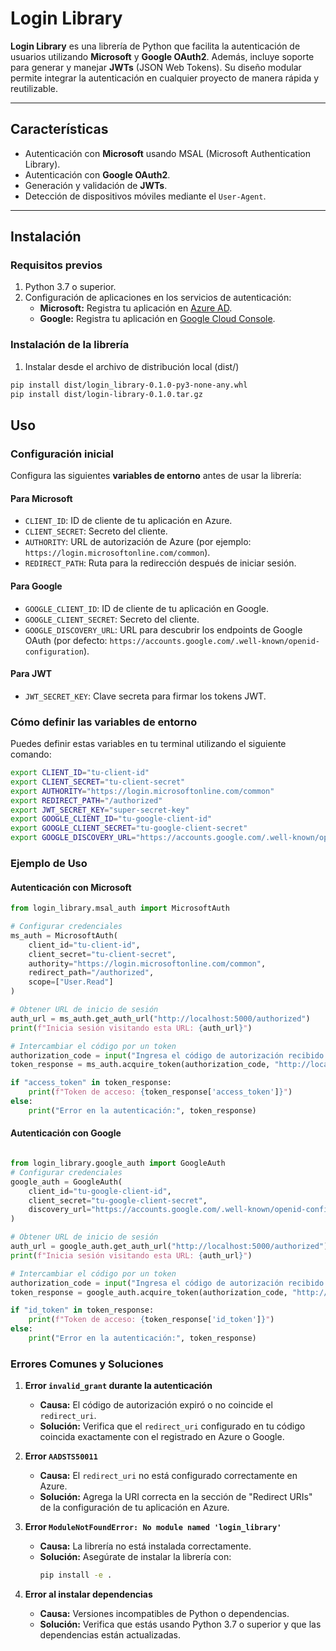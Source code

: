 # Login Library

**Login Library** es una librería de Python que facilita la autenticación de usuarios utilizando **Microsoft** y **Google OAuth2**. Además, incluye soporte para generar y manejar **JWTs** (JSON Web Tokens). Su diseño modular permite integrar la autenticación en cualquier proyecto de manera rápida y reutilizable.

---

## Características

- Autenticación con **Microsoft** usando MSAL (Microsoft Authentication Library).
- Autenticación con **Google OAuth2**.
- Generación y validación de **JWTs**.
- Detección de dispositivos móviles mediante el `User-Agent`.

---

## Instalación

### Requisitos previos

1. Python 3.7 o superior.
2. Configuración de aplicaciones en los servicios de autenticación:
   - **Microsoft:** Registra tu aplicación en [Azure AD](https://portal.azure.com/).
   - **Google:** Registra tu aplicación en [Google Cloud Console](https://console.cloud.google.com/).

### Instalación de la librería

1. Instalar desde el archivo de distribución local (dist/)

```bash
pip install dist/login_library-0.1.0-py3-none-any.whl
pip install dist/login-library-0.1.0.tar.gz
```

## Uso

### Configuración inicial

Configura las siguientes **variables de entorno** antes de usar la librería:

#### Para Microsoft
- `CLIENT_ID`: ID de cliente de tu aplicación en Azure.
- `CLIENT_SECRET`: Secreto del cliente.
- `AUTHORITY`: URL de autorización de Azure (por ejemplo: `https://login.microsoftonline.com/common`).
- `REDIRECT_PATH`: Ruta para la redirección después de iniciar sesión.

#### Para Google
- `GOOGLE_CLIENT_ID`: ID de cliente de tu aplicación en Google.
- `GOOGLE_CLIENT_SECRET`: Secreto del cliente.
- `GOOGLE_DISCOVERY_URL`: URL para descubrir los endpoints de Google OAuth (por defecto: `https://accounts.google.com/.well-known/openid-configuration`).

#### Para JWT
- `JWT_SECRET_KEY`: Clave secreta para firmar los tokens JWT.

### Cómo definir las variables de entorno

Puedes definir estas variables en tu terminal utilizando el siguiente comando:

```bash
export CLIENT_ID="tu-client-id"
export CLIENT_SECRET="tu-client-secret"
export AUTHORITY="https://login.microsoftonline.com/common"
export REDIRECT_PATH="/authorized"
export JWT_SECRET_KEY="super-secret-key"
export GOOGLE_CLIENT_ID="tu-google-client-id"
export GOOGLE_CLIENT_SECRET="tu-google-client-secret"
export GOOGLE_DISCOVERY_URL="https://accounts.google.com/.well-known/openid-configuration"
```

### Ejemplo de Uso

#### Autenticación con Microsoft

```python
from login_library.msal_auth import MicrosoftAuth

# Configurar credenciales
ms_auth = MicrosoftAuth(
    client_id="tu-client-id",
    client_secret="tu-client-secret",
    authority="https://login.microsoftonline.com/common",
    redirect_path="/authorized",
    scope=["User.Read"]
)

# Obtener URL de inicio de sesión
auth_url = ms_auth.get_auth_url("http://localhost:5000/authorized")
print(f"Inicia sesión visitando esta URL: {auth_url}")

# Intercambiar el código por un token
authorization_code = input("Ingresa el código de autorización recibido: ")
token_response = ms_auth.acquire_token(authorization_code, "http://localhost:5000/authorized")

if "access_token" in token_response:
    print(f"Token de acceso: {token_response['access_token']}")
else:
    print("Error en la autenticación:", token_response)
```
#### Autenticación con Google
```python

from login_library.google_auth import GoogleAuth
# Configurar credenciales
google_auth = GoogleAuth(
    client_id="tu-google-client-id",
    client_secret="tu-google-client-secret",
    discovery_url="https://accounts.google.com/.well-known/openid-configuration"
)

# Obtener URL de inicio de sesión
auth_url = google_auth.get_auth_url("http://localhost:5000/authorized")
print(f"Inicia sesión visitando esta URL: {auth_url}")

# Intercambiar el código por un token
authorization_code = input("Ingresa el código de autorización recibido: ")
token_response = google_auth.acquire_token(authorization_code, "http://localhost:5000/authorized")

if "id_token" in token_response:
    print(f"Token de acceso: {token_response['id_token']}")
else:
    print("Error en la autenticación:", token_response)
```

### Errores Comunes y Soluciones

1. **Error `invalid_grant` durante la autenticación**
   - **Causa:** El código de autorización expiró o no coincide el `redirect_uri`.
   - **Solución:** Verifica que el `redirect_uri` configurado en tu código coincida exactamente con el registrado en Azure o Google.

2. **Error `AADSTS50011`**
   - **Causa:** El `redirect_uri` no está configurado correctamente en Azure.
   - **Solución:** Agrega la URI correcta en la sección de "Redirect URIs" de la configuración de tu aplicación en Azure.

3. **Error `ModuleNotFoundError: No module named 'login_library'`**
   - **Causa:** La librería no está instalada correctamente.
   - **Solución:** Asegúrate de instalar la librería con:
     ```bash
     pip install -e .
     ```

4. **Error al instalar dependencias**
   - **Causa:** Versiones incompatibles de Python o dependencias.
   - **Solución:** Verifica que estás usando Python 3.7 o superior y que las dependencias están actualizadas.
